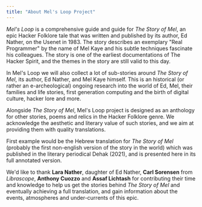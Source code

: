 ```yaml
---
title: "About Mel's Loop Project"
---
```


_Mel's Loop_ is a comprehensive guide and guide for _The Story of Mel_, an epic Hacker Folklore tale that was written and published by its author, Ed Nather, on the Usenet in 1983. The story describes an exemplary "Real Programmer" by the name of Mel Kaye and his subtle techniques fascinate his colleagues. The story is one of the earliest documentations of The Hacker Spirit, and the themes in the story are still valid to this day.

In Mel's Loop we will also collect a lot of sub-stories around _The Story of Mel_, its author, Ed Nather, and Mel Kaye himself. This is an historical (or rather an e-archeological) ongoing research into the world of Ed, Mel, their families and life stories, first generation computing and the birth of digital culture, hacker lore and more.

Alongside _The Story of Mel_, Mel's Loop project is designed as an anthology for other stories, poems and relics in the Hacker Folklore genre. We acknowledge the aesthetic and literary value of such stories, and we aim at providing them with quality translations.

First example would be the Hebrew translation for _The Story of Mel_ (probably the first non-english version of the story in the world) which was published in the literary periodical Dehak (2021), and is presented here in its full annotated version.

We'd like to thank **Lara Nather**, daughter of Ed Nather, **Carl Sorensen** from _Librascope_, **Anthony Cuozzo** and **Assaf Lichtash** for contributing their time and knowledge to help us get the stories behind _The Story of Mel_ and eventually achieving a full translation, and gain information about the events, atmospheres and under-currents of this epic.
